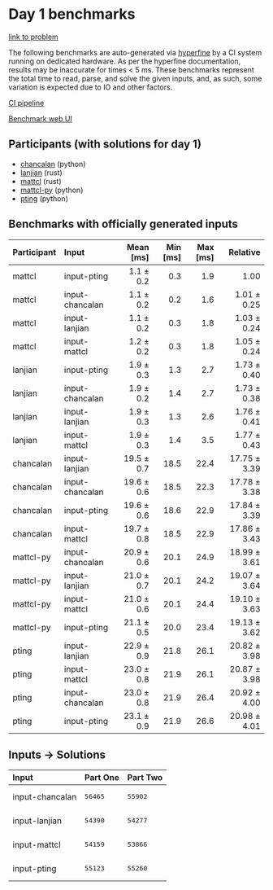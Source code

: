 # Day 1 benchmarks

[link to problem](https://adventofcode.com/2023/day/1)

The following benchmarks are auto-generated via
[hyperfine](https://github.com/sharkdp/hyperfine) by a CI system running on
dedicated hardware. As per the hyperfine documentation, results may be
inaccurate for times < 5 ms. These benchmarks represent the total time to read,
parse, and solve the given inputs, and, as such, some variation is expected due
to IO and other factors.

[CI pipeline](http://ci.papercode.net:8080/teams/main/pipelines/aoc2023)

[Benchmark web UI](https://aoc.ancalagon.black)


## Participants (with solutions for day 1)

- [chancalan](https://github.com/chancalan/aoc2023) (python)
- [lanjian](https://github.com/lanjian/aoc-2023) (rust)
- [mattcl](https://github.com/mattcl/aoc2023) (rust)
- [mattcl-py](https://github.com/mattcl/aoc2023-py) (python)
- [pting](https://github.com/pting/aoc2023) (python)


## Benchmarks with officially generated inputs

| Participant | Input | Mean [ms] | Min [ms] | Max [ms] | Relative |
|:---|:---|---:|---:|---:|---:|
| mattcl | input-pting | 1.1 ± 0.2 | 0.3 | 1.9 | 1.00 |
| mattcl | input-chancalan | 1.1 ± 0.2 | 0.2 | 1.6 | 1.01 ± 0.25 |
| mattcl | input-lanjian | 1.1 ± 0.2 | 0.3 | 1.8 | 1.03 ± 0.24 |
| mattcl | input-mattcl | 1.2 ± 0.2 | 0.3 | 1.8 | 1.05 ± 0.24 |
| lanjian | input-pting | 1.9 ± 0.3 | 1.3 | 2.7 | 1.73 ± 0.40 |
| lanjian | input-chancalan | 1.9 ± 0.2 | 1.4 | 2.7 | 1.73 ± 0.38 |
| lanjian | input-lanjian | 1.9 ± 0.3 | 1.3 | 2.6 | 1.76 ± 0.41 |
| lanjian | input-mattcl | 1.9 ± 0.3 | 1.4 | 3.5 | 1.77 ± 0.43 |
| chancalan | input-lanjian | 19.5 ± 0.7 | 18.5 | 22.4 | 17.75 ± 3.39 |
| chancalan | input-chancalan | 19.6 ± 0.6 | 18.5 | 22.3 | 17.78 ± 3.38 |
| chancalan | input-pting | 19.6 ± 0.6 | 18.6 | 22.9 | 17.84 ± 3.39 |
| chancalan | input-mattcl | 19.7 ± 0.8 | 18.5 | 22.9 | 17.86 ± 3.43 |
| mattcl-py | input-chancalan | 20.9 ± 0.6 | 20.1 | 24.9 | 18.99 ± 3.61 |
| mattcl-py | input-lanjian | 21.0 ± 0.7 | 20.1 | 24.2 | 19.07 ± 3.64 |
| mattcl-py | input-mattcl | 21.0 ± 0.6 | 20.1 | 24.4 | 19.10 ± 3.63 |
| mattcl-py | input-pting | 21.1 ± 0.5 | 20.0 | 23.4 | 19.13 ± 3.62 |
| pting | input-lanjian | 22.9 ± 0.9 | 21.8 | 26.1 | 20.82 ± 3.98 |
| pting | input-mattcl | 23.0 ± 0.8 | 21.9 | 26.1 | 20.87 ± 3.98 |
| pting | input-chancalan | 23.0 ± 0.8 | 21.9 | 26.4 | 20.92 ± 4.00 |
| pting | input-pting | 23.1 ± 0.9 | 21.9 | 26.6 | 20.98 ± 4.01 |


## Inputs -> Solutions

| Input | Part One | Part Two |
|:---|:---|:---|
|input-chancalan|<pre>56465</pre>|<pre>55902</pre>|
|input-lanjian|<pre>54390</pre>|<pre>54277</pre>|
|input-mattcl|<pre>54159</pre>|<pre>53866</pre>|
|input-pting|<pre>55123</pre>|<pre>55260</pre>|